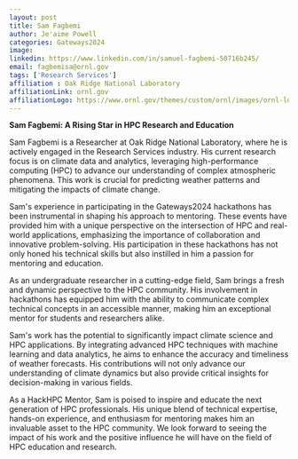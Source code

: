 ```yaml
---
layout: post
title: Sam Fagbemi
author: Je'aime Powell
categories: Gateways2024
image: 
linkedin: https://www.linkedin.com/in/samuel-fagbemi-50716b245/
email: fagbemisa@ornl.gov
tags: ['Research Services']
affiliation : Oak Ridge National Laboratory 
affiliationLink: ornl.gov
affiliationLogo: https://www.ornl.gov/themes/custom/ornl/images/ornl-logo.svg                      
---
```


**Sam Fagbemi: A Rising Star in HPC Research and Education**
 
 Sam Fagbemi is a Researcher at Oak Ridge National Laboratory, where he is actively engaged in the Research Services industry. His current research focus is on climate data and analytics, leveraging high-performance computing (HPC) to advance our understanding of complex atmospheric phenomena. This work is crucial for predicting weather patterns and mitigating the impacts of climate change.
 
 Sam's experience in participating in the Gateways2024 hackathons has been instrumental in shaping his approach to mentoring. These events have provided him with a unique perspective on the intersection of HPC and real-world applications, emphasizing the importance of collaboration and innovative problem-solving. His participation in these hackathons has not only honed his technical skills but also instilled in him a passion for mentoring and education.
 
 As an undergraduate researcher in a cutting-edge field, Sam brings a fresh and dynamic perspective to the HPC community. His involvement in hackathons has equipped him with the ability to communicate complex technical concepts in an accessible manner, making him an exceptional mentor for students and researchers alike.
 
 Sam's work has the potential to significantly impact climate science and HPC applications. By integrating advanced HPC techniques with machine learning and data analytics, he aims to enhance the accuracy and timeliness of weather forecasts. His contributions will not only advance our understanding of climate dynamics but also provide critical insights for decision-making in various fields.
 
 As a HackHPC Mentor, Sam is poised to inspire and educate the next generation of HPC professionals. His unique blend of technical expertise, hands-on experience, and enthusiasm for mentoring makes him an invaluable asset to the HPC community. We look forward to seeing the impact of his work and the positive influence he will have on the field of HPC education and research.  
                    
